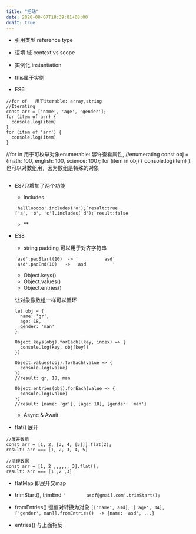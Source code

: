 ```yaml
---
title: "拾珠"
date: 2020-08-07T18:39:01+08:00
draft: true
---
```


- 引用类型 reference type
- 语境 域 context vs scope
- 实例化 instantiation 
- this属于实例


- ES6 
```
//for of   用于iterable: array,string
//Iterating
const arr = ['name', 'age', 'gender'];
for (item of arr) {
  console.log(item)
}
for (item of 'arr') {
  console.log(item)
}

```
//for in    用于可枚举对象enumerable: 容许查看属性,
//enumerating
const obj = {math: 100, english: 100, science: 100};
for (item in obj) {
  console.log(item)
}
也可以对数组用，因为数组是特殊的对象
```

```

- ES7只增加了两个功能
    - includes
    ```
    'helllooooo'.includes('o');`result:true
    ['a', 'b', 'c'].includes('d');`result:false
    ```
    - **

- ES8
    - string padding 可以用于对齐字符串
    ```
    'asd'.padStart(10)  -> '          asd'
    'asd'.padEnd(10)   ->  'asd          '
    ```
   
    - Object.keys()
    - Object.values()
    - Object.entries()

    让对象像数组一样可以循环
    ```
    let obj = {
      name: 'gr',
      age: 18,
      gender: 'man'
    }

    Object.keys(obj).forEach((key, index) => {
      console.log(key, obj[key])
    })

    Object.values(obj).forEach(value => {
      console.log(value)
    })
    //result: gr, 18, man

    Object.entries(obj).forEach(value => {
      console.log(value)
    })
    //result: [name: 'gr'], [age: 18], [gender: 'man']
    ```

    - Async & Await


- flat() 展开
```
//展开数组
const arr = [1, 2, [3, 4, [5]]].flat(2);
result: arr === [1, 2, 3, 4, 5]

//清理数据
const arr = [1, 2 ,,,,,, 3].flat();
result: arr === [1 ,2 ,3]
```

- flatMap 即展开又map

- trimStart(), trimEnd
`'        asdf@gmail.com'.trimStart();`

- fromEntries() 键值对转换为对象
`[['name', asd], ['age', 34], ['gender', man]].fromEntries()  -> {name: 'asd', ...}`
- entries() 与上面相反


